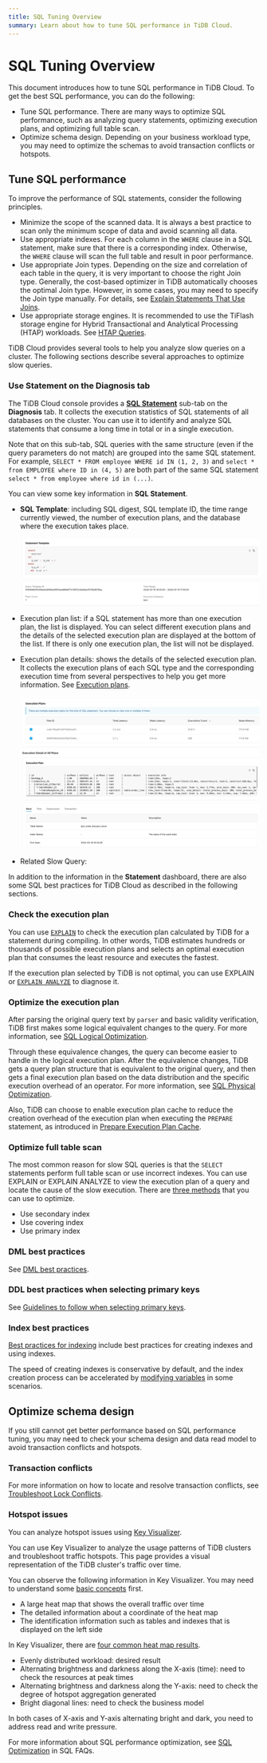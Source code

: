 ```yaml
---
title: SQL Tuning Overview
summary: Learn about how to tune SQL performance in TiDB Cloud.
---
```


# SQL Tuning Overview

This document introduces how to tune SQL performance in TiDB Cloud. To get the best SQL performance, you can do the following:

- Tune SQL performance. There are many ways to optimize SQL performance, such as analyzing query statements, optimizing execution plans, and optimizing full table scan.
- Optimize schema design. Depending on your business workload type, you may need to optimize the schemas to avoid transaction conflicts or hotspots.

## Tune SQL performance

To improve the performance of SQL statements, consider the following principles.

- Minimize the scope of the scanned data. It is always a best practice to scan only the minimum scope of data and avoid scanning all data.
- Use appropriate indexes. For each column in the `WHERE` clause in a SQL statement, make sure that there is a corresponding index. Otherwise, the `WHERE` clause will scan the full table and result in poor performance.
- Use appropriate Join types. Depending on the size and correlation of each table in the query, it is very important to choose the right Join type. Generally, the cost-based optimizer in TiDB automatically chooses the optimal Join type. However, in some cases, you may need to specify the Join type manually. For details, see [Explain Statements That Use Joins](/explain-joins.md).
- Use appropriate storage engines. It is recommended to use the TiFlash storage engine for Hybrid Transactional and Analytical Processing (HTAP) workloads. See [HTAP Queries](/develop/dev-guide-hybrid-oltp-and-olap-queries.md).

TiDB Cloud provides several tools to help you analyze slow queries on a cluster. The following sections describe several approaches to optimize slow queries.

### Use Statement on the Diagnosis tab

The TiDB Cloud console provides a **[SQL Statement](/tidb-cloud/tune-performance.md#statement-analysis)** sub-tab on the **Diagnosis** tab. It collects the execution statistics of SQL statements of all databases on the cluster. You can use it to identify and analyze SQL statements that consume a long time in total or in a single execution.

Note that on this sub-tab, SQL queries with the same structure (even if the query parameters do not match) are grouped into the same SQL statement. For example, `SELECT * FROM employee WHERE id IN (1, 2, 3)` and `select * from EMPLOYEE where ID in (4, 5)` are both part of the same SQL statement `select * from employee where id in (...)`.

You can view some key information in **SQL Statement**.

- **SQL Template**: including SQL digest, SQL template ID, the time range currently viewed, the number of execution plans, and the database where the execution takes place.

    ![Details0](/media/dashboard/dashboard-statement-detail0.png)

- Execution plan list: if a SQL statement has more than one execution plan, the list is displayed. You can select different execution plans and the details of the selected execution plan are displayed at the bottom of the list. If there is only one execution plan, the list will not be displayed.
- Execution plan details: shows the details of the selected execution plan. It collects the execution plans of each SQL type and the corresponding execution time from several perspectives to help you get more information. See [Execution plans](https://docs.pingcap.com/tidb/stable/dashboard-statement-details#execution-plans).

    ![Details1](/media/dashboard/dashboard-statement-detail1.png)
    ![Details2](/media/dashboard/dashboard-statement-detail2.png)

- Related Slow Query:

In addition to the information in the **Statement** dashboard, there are also some SQL best practices for TiDB Cloud as described in the following sections.

### Check the execution plan

You can use [`EXPLAIN`](/explain-overview.md) to check the execution plan calculated by TiDB for a statement during compiling. In other words, TiDB estimates hundreds or thousands of possible execution plans and selects an optimal execution plan that consumes the least resource and executes the fastest.

If the execution plan selected by TiDB is not optimal, you can use EXPLAIN or [`EXPLAIN ANALYZE`](/sql-statements/sql-statement-explain-analyze.md) to diagnose it.

### Optimize the execution plan

After parsing the original query text by `parser` and basic validity verification, TiDB first makes some logical equivalent changes to the query. For more information, see [SQL Logical Optimization](/sql-logical-optimization.md).

Through these equivalence changes, the query can become easier to handle in the logical execution plan. After the equivalence changes, TiDB gets a query plan structure that is equivalent to the original query, and then gets a final execution plan based on the data distribution and the specific execution overhead of an operator. For more information, see [SQL Physical Optimization](/sql-physical-optimization.md).

Also, TiDB can choose to enable execution plan cache to reduce the creation overhead of the execution plan when executing the `PREPARE` statement, as introduced in [Prepare Execution Plan Cache](/sql-prepared-plan-cache.md).

### Optimize full table scan

The most common reason for slow SQL queries is that the `SELECT` statements perform full table scan or use incorrect indexes. You can use EXPLAIN or EXPLAIN ANALYZE to view the execution plan of a query and locate the cause of the slow execution. There are [three methods](/develop/dev-guide-optimize-sql.md) that you can use to optimize.

- Use secondary index
- Use covering index
- Use primary index

### DML best practices

See [DML best practices](/develop/dev-guide-optimize-sql-best-practices.md#dml-best-practices).

### DDL best practices when selecting primary keys

See [Guidelines to follow when selecting primary keys](/develop/dev-guide-create-table.md#guidelines-to-follow-when-selecting-primary-key).

### Index best practices

[Best practices for indexing](/develop/dev-guide-index-best-practice.md) include best practices for creating indexes and using indexes.

The speed of creating indexes is conservative by default, and the index creation process can be accelerated by [modifying variables](/develop/dev-guide-optimize-sql-best-practices.md#add-index-best-practices) in some scenarios.

<!--
### Use the slow log memory mapping table

You can query the contents of the slow query log by querying the [INFORMATION_SCHEMA.SLOW_QUERY](/identify-slow-queries.md#memory-mapping-in-slow-log) table, and find the structure in the [`SLOW_QUERY`](/information-schema/information-schema-slow-query.md) table. Using this table, you can perform queries using different fields to find potential problems.

The recommended analysis process for slow queries is as follows.

1. [Identify the performance bottleneck of the query](/analyze-slow-queries.md#identify-the-performance-bottleneck-of-the-query). That is, identify the part of the query process that takes long time.
2. [Analyze system issues](/analyze-slow-queries.md#analyze-system-issues). According to the bottleneck point, combine the monitoring, logging and other information at that time to find the possible causes.
3. [Analyze optimizer issues](/analyze-slow-queries.md#analyze-optimizer-issues). Analyze whether there is a better execution plan.
-->

## Optimize schema design

If you still cannot get better performance based on SQL performance tuning, you may need to check your schema design and data read model to avoid transaction conflicts and hotspots.

### Transaction conflicts

For more information on how to locate and resolve transaction conflicts, see [Troubleshoot Lock Conflicts](https://docs.pingcap.com/tidb/stable/troubleshoot-lock-conflicts#troubleshoot-lock-conflicts).

### Hotspot issues

You can analyze hotspot issues using [Key Visualizer](/tidb-cloud/tune-performance.md#key-visualizer).

You can use Key Visualizer to analyze the usage patterns of TiDB clusters and troubleshoot traffic hotspots. This page provides a visual representation of the TiDB cluster's traffic over time.

You can observe the following information in Key Visualizer. You may need to understand some [basic concepts](https://docs.pingcap.com/tidb/stable/dashboard-key-visualizer#basic-concepts) first.

- A large heat map that shows the overall traffic over time
- The detailed information about a coordinate of the heat map
- The identification information such as tables and indexes that is displayed on the left side

In Key Visualizer, there are [four common heat map results](https://docs.pingcap.com/tidb/stable/dashboard-key-visualizer#common-heatmap-types).

- Evenly distributed workload: desired result
- Alternating brightness and darkness along the X-axis (time): need to check the resources at peak times
- Alternating brightness and darkness along the Y-axis: need to check the degree of hotspot aggregation generated
- Bright diagonal lines: need to check the business model

In both cases of X-axis and Y-axis alternating bright and dark, you need to address read and write pressure.

For more information about SQL performance optimization, see [SQL Optimization](https://docs.pingcap.com/tidb/stable/sql-faq#sql-optimization) in SQL FAQs.
